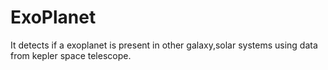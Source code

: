 # ExoPlanet

It detects if a exoplanet is present in other galaxy,solar systems using data from kepler space telescope.
